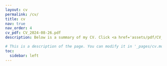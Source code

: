 ```yaml
---
layout: cv
permalink: /cv/
title: cv
nav: true
nav_order: 4
cv_pdf: CV_2024-08-26.pdf
description: Below is a summary of my CV. Click <a href='assets/pdf/CV_2024-08-26.pdf'>here</a> to download a complete PDF version.

# This is a description of the page. You can modify it in '_pages/cv.md'. You can also change or remove the top pdf download button.
toc:
  sidebar: left
---
```

